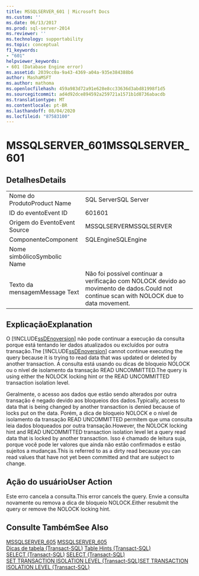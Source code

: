 ```yaml
---
title: MSSQLSERVER_601 | Microsoft Docs
ms.custom: ''
ms.date: 06/13/2017
ms.prod: sql-server-2014
ms.reviewer: ''
ms.technology: supportability
ms.topic: conceptual
f1_keywords:
- "601"
helpviewer_keywords:
- 601 (Database Engine error)
ms.assetid: 2039cc0a-9a43-4369-a04a-935e384388b6
author: MashaMSFT
ms.author: mathoma
ms.openlocfilehash: 459a983d72a91e628e8cc33636d3abd81998f1d5
ms.sourcegitcommit: ad4d92dce894592a259721a1571b1d8736abacdb
ms.translationtype: MT
ms.contentlocale: pt-BR
ms.lasthandoff: 08/04/2020
ms.locfileid: "87583100"
---
```

# <a name="mssqlserver_601"></a><span data-ttu-id="4e328-102">MSSQLSERVER_601</span><span class="sxs-lookup"><span data-stu-id="4e328-102">MSSQLSERVER_601</span></span>
    
## <a name="details"></a><span data-ttu-id="4e328-103">Detalhes</span><span class="sxs-lookup"><span data-stu-id="4e328-103">Details</span></span>  
  
|||  
|-|-|  
|<span data-ttu-id="4e328-104">Nome do Produto</span><span class="sxs-lookup"><span data-stu-id="4e328-104">Product Name</span></span>|<span data-ttu-id="4e328-105">SQL Server</span><span class="sxs-lookup"><span data-stu-id="4e328-105">SQL Server</span></span>|  
|<span data-ttu-id="4e328-106">ID do evento</span><span class="sxs-lookup"><span data-stu-id="4e328-106">Event ID</span></span>|<span data-ttu-id="4e328-107">601</span><span class="sxs-lookup"><span data-stu-id="4e328-107">601</span></span>|  
|<span data-ttu-id="4e328-108">Origem do Evento</span><span class="sxs-lookup"><span data-stu-id="4e328-108">Event Source</span></span>|<span data-ttu-id="4e328-109">MSSQLSERVER</span><span class="sxs-lookup"><span data-stu-id="4e328-109">MSSQLSERVER</span></span>|  
|<span data-ttu-id="4e328-110">Componente</span><span class="sxs-lookup"><span data-stu-id="4e328-110">Component</span></span>|<span data-ttu-id="4e328-111">SQLEngine</span><span class="sxs-lookup"><span data-stu-id="4e328-111">SQLEngine</span></span>|  
|<span data-ttu-id="4e328-112">Nome simbólico</span><span class="sxs-lookup"><span data-stu-id="4e328-112">Symbolic Name</span></span>||  
|<span data-ttu-id="4e328-113">Texto da mensagem</span><span class="sxs-lookup"><span data-stu-id="4e328-113">Message Text</span></span>|<span data-ttu-id="4e328-114">Não foi possível continuar a verificação com NOLOCK devido ao movimento de dados.</span><span class="sxs-lookup"><span data-stu-id="4e328-114">Could not continue scan with NOLOCK due to data movement.</span></span>|  
  
## <a name="explanation"></a><span data-ttu-id="4e328-115">Explicação</span><span class="sxs-lookup"><span data-stu-id="4e328-115">Explanation</span></span>  
 <span data-ttu-id="4e328-116">O [!INCLUDE[ssDEnoversion](../../includes/ssdenoversion-md.md)] não pode continuar a execução da consulta porque está tentando ler dados atualizados ou excluídos por outra transação.</span><span class="sxs-lookup"><span data-stu-id="4e328-116">The [!INCLUDE[ssDEnoversion](../../includes/ssdenoversion-md.md)] cannot continue executing the query because it is trying to read data that was updated or deleted by another transaction.</span></span> <span data-ttu-id="4e328-117">A consulta está usando ou dicas de bloqueio NOLOCK ou o nível de isolamento da transação READ UNCOMMITTED.</span><span class="sxs-lookup"><span data-stu-id="4e328-117">The query is using either the NOLOCK locking hint or the READ UNCOMMITTED transaction isolation level.</span></span>  
  
 <span data-ttu-id="4e328-118">Geralmente, o acesso aos dados que estão sendo alterados por outra transação é negado devido aos bloqueios dos dados.</span><span class="sxs-lookup"><span data-stu-id="4e328-118">Typically, access to data that is being changed by another transaction is denied because of locks put on the data.</span></span> <span data-ttu-id="4e328-119">Porém, a dica de bloqueio NOLOCK e o nível de isolamento da transação READ UNCOMMITTED permitem que uma consulta leia dados bloqueados por outra transação.</span><span class="sxs-lookup"><span data-stu-id="4e328-119">However, the NOLOCK locking hint and READ UNCOMMITTED transaction isolation level let a query read data that is locked by another transaction.</span></span> <span data-ttu-id="4e328-120">Isso é chamado de leitura suja, porque você pode ler valores que ainda não estão confirmados e estão sujeitos a mudanças.</span><span class="sxs-lookup"><span data-stu-id="4e328-120">This is referred to as a dirty read because you can read values that have not yet been committed and that are subject to change.</span></span>  
  
## <a name="user-action"></a><span data-ttu-id="4e328-121">Ação do usuário</span><span class="sxs-lookup"><span data-stu-id="4e328-121">User Action</span></span>  
 <span data-ttu-id="4e328-122">Este erro cancela a consulta.</span><span class="sxs-lookup"><span data-stu-id="4e328-122">This error cancels the query.</span></span> <span data-ttu-id="4e328-123">Envie a consulta novamente ou remova a dica de bloqueio NOLOCK.</span><span class="sxs-lookup"><span data-stu-id="4e328-123">Either resubmit the query or remove the NOLOCK locking hint.</span></span>  
  
## <a name="see-also"></a><span data-ttu-id="4e328-124">Consulte Também</span><span class="sxs-lookup"><span data-stu-id="4e328-124">See Also</span></span>  
 <span data-ttu-id="4e328-125">[MSSQLSERVER_605](mssqlserver-605-database-engine-error.md) </span><span class="sxs-lookup"><span data-stu-id="4e328-125">[MSSQLSERVER_605](mssqlserver-605-database-engine-error.md) </span></span>  
 <span data-ttu-id="4e328-126">[Dicas de tabela &#40;Transact-SQL&#41;](/sql/t-sql/queries/hints-transact-sql-table) </span><span class="sxs-lookup"><span data-stu-id="4e328-126">[Table Hints &#40;Transact-SQL&#41;](/sql/t-sql/queries/hints-transact-sql-table) </span></span>  
 <span data-ttu-id="4e328-127">[SELECT &#40;Transact-SQL&#41;](/sql/t-sql/queries/select-transact-sql) </span><span class="sxs-lookup"><span data-stu-id="4e328-127">[SELECT &#40;Transact-SQL&#41;](/sql/t-sql/queries/select-transact-sql) </span></span>  
 [<span data-ttu-id="4e328-128">SET TRANSACTION ISOLATION LEVEL &#40;Transact-SQL&#41;</span><span class="sxs-lookup"><span data-stu-id="4e328-128">SET TRANSACTION ISOLATION LEVEL &#40;Transact-SQL&#41;</span></span>](/sql/t-sql/statements/set-transaction-isolation-level-transact-sql)  
  
  

